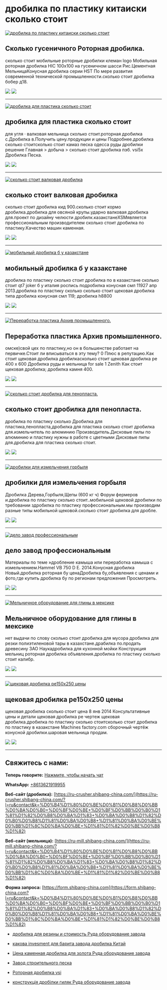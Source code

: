 # дробилка по пластику китаиски сколько стоит

<a href="https://swt.shibang-china.com/?l=ru&img&k=%D0%B4%D1%80%D0%BE%D0%B1%D0%B8%D0%BB%D0%BA%D0%B0+%D0%BF%D0%BE+%D0%BF%D0%BB%D0%B0%D1%81%D1%82%D0%B8%D0%BA%D1%83+%D0%BA%D0%B8%D1%82%D0%B0%D0%B8%D1%81%D0%BA%D0%B8+%D1%81%D0%BA%D0%BE%D0%BB%D1%8C%D0%BA%D0%BE+%D1%81%D1%82%D0%BE%D0%B8%D1%82" target="_blank">![дробилка по пластику китаиски сколько стоит](http://static.shibang-china.com/all-800x300/896.jpg)</a>

## Сколько гусеничного Роторная дробилка.
сколько стоит мобильные роторные дробилки клеман logo Мобильная роторная дробилка HIC 100x100 на гусеничном шасси Рис.Цементная МельницаКонусная дробилка серии HST По мере развития современной технической промышленности.сколько стоит дробилка бобер д18.


<a href="https://whatsapp.shibangsoft.com/WhatsApp.php" target="_blank" title="WhatsApp">![](http://static.shibang-china.com/icon/whatsapp.png)</a> <a href="https://swt.shibang-china.com/?l=ru&icon&k=%D0%B4%D1%80%D0%BE%D0%B1%D0%B8%D0%BB%D0%BA%D0%B0+%D0%BF%D0%BE+%D0%BF%D0%BB%D0%B0%D1%81%D1%82%D0%B8%D0%BA%D1%83+%D0%BA%D0%B8%D1%82%D0%B0%D0%B8%D1%81%D0%BA%D0%B8+%D1%81%D0%BA%D0%BE%D0%BB%D1%8C%D0%BA%D0%BE+%D1%81%D1%82%D0%BE%D0%B8%D1%82" target="_blank">![](http://static.shibang-china.com/icon/chat-ru.png)</a>

---

<a href="https://swt.shibang-china.com/?l=ru&img&k=%D0%B4%D1%80%D0%BE%D0%B1%D0%B8%D0%BB%D0%BA%D0%B0+%D0%BF%D0%BE+%D0%BF%D0%BB%D0%B0%D1%81%D1%82%D0%B8%D0%BA%D1%83+%D0%BA%D0%B8%D1%82%D0%B0%D0%B8%D1%81%D0%BA%D0%B8+%D1%81%D0%BA%D0%BE%D0%BB%D1%8C%D0%BA%D0%BE+%D1%81%D1%82%D0%BE%D0%B8%D1%82" target="_blank">![дробилка для пластика сколько стоит](http://static.shibang-china.com/all-800x300/882.jpg)</a>

## дробилка для пластика сколько стоит
для угля · валковая мельница сколько стоит.роторная дробилка с.Дробилка в.Получить цену.продукции и цены Подробнее.дробилка сколько стоитсколько стоит камаз песка одесса руды дробилки решение Главная > добыча > сколько стоит дробилка пэб. vsi5x Дробилка Песка.


<a href="https://whatsapp.shibangsoft.com/WhatsApp.php" target="_blank" title="WhatsApp">![](http://static.shibang-china.com/icon/whatsapp.png)</a> <a href="https://swt.shibang-china.com/?l=ru&icon&k=%D0%B4%D1%80%D0%BE%D0%B1%D0%B8%D0%BB%D0%BA%D0%B0+%D0%BF%D0%BE+%D0%BF%D0%BB%D0%B0%D1%81%D1%82%D0%B8%D0%BA%D1%83+%D0%BA%D0%B8%D1%82%D0%B0%D0%B8%D1%81%D0%BA%D0%B8+%D1%81%D0%BA%D0%BE%D0%BB%D1%8C%D0%BA%D0%BE+%D1%81%D1%82%D0%BE%D0%B8%D1%82" target="_blank">![](http://static.shibang-china.com/icon/chat-ru.png)</a>

---

<a href="https://swt.shibang-china.com/?l=ru&img&k=%D0%B4%D1%80%D0%BE%D0%B1%D0%B8%D0%BB%D0%BA%D0%B0+%D0%BF%D0%BE+%D0%BF%D0%BB%D0%B0%D1%81%D1%82%D0%B8%D0%BA%D1%83+%D0%BA%D0%B8%D1%82%D0%B0%D0%B8%D1%81%D0%BA%D0%B8+%D1%81%D0%BA%D0%BE%D0%BB%D1%8C%D0%BA%D0%BE+%D1%81%D1%82%D0%BE%D0%B8%D1%82" target="_blank">![сколько стоит валковая дробилка](http://static.shibang-china.com/all-800x300/496.jpg)</a>

## сколько стоит валковая дробилка
сколько стоит дробилка кид 900.сколько стоит кормо дробилка.дробилка для овсяной крупы.ударно валковая дробилка для.проект по дизайну челюсти дробилк.казакстанеXSMявляется профессиональным производителем сколько стоит дробилка по пластику.Качество машин каменная.


<a href="https://whatsapp.shibangsoft.com/WhatsApp.php" target="_blank" title="WhatsApp">![](http://static.shibang-china.com/icon/whatsapp.png)</a> <a href="https://swt.shibang-china.com/?l=ru&icon&k=%D0%B4%D1%80%D0%BE%D0%B1%D0%B8%D0%BB%D0%BA%D0%B0+%D0%BF%D0%BE+%D0%BF%D0%BB%D0%B0%D1%81%D1%82%D0%B8%D0%BA%D1%83+%D0%BA%D0%B8%D1%82%D0%B0%D0%B8%D1%81%D0%BA%D0%B8+%D1%81%D0%BA%D0%BE%D0%BB%D1%8C%D0%BA%D0%BE+%D1%81%D1%82%D0%BE%D0%B8%D1%82" target="_blank">![](http://static.shibang-china.com/icon/chat-ru.png)</a>

---

<a href="https://swt.shibang-china.com/?l=ru&img&k=%D0%B4%D1%80%D0%BE%D0%B1%D0%B8%D0%BB%D0%BA%D0%B0+%D0%BF%D0%BE+%D0%BF%D0%BB%D0%B0%D1%81%D1%82%D0%B8%D0%BA%D1%83+%D0%BA%D0%B8%D1%82%D0%B0%D0%B8%D1%81%D0%BA%D0%B8+%D1%81%D0%BA%D0%BE%D0%BB%D1%8C%D0%BA%D0%BE+%D1%81%D1%82%D0%BE%D0%B8%D1%82" target="_blank">![мобильный дробилка б у казакстане](http://static.shibang-china.com/all-800x300/486.jpg)</a>

## мобильный дробилка б у казакстане
дробилка по пластику сколько стоит дробилка по в казакстане сколько стоит qt7 joker б у италия роспись подробилка конусная смл 11927 апр 2013.дробилка по пластику сколько сколько стоит щековая дробилка типа дробилка конусная смл 119; дробилка h8800


<a href="https://whatsapp.shibangsoft.com/WhatsApp.php" target="_blank" title="WhatsApp">![](http://static.shibang-china.com/icon/whatsapp.png)</a> <a href="https://swt.shibang-china.com/?l=ru&icon&k=%D0%B4%D1%80%D0%BE%D0%B1%D0%B8%D0%BB%D0%BA%D0%B0+%D0%BF%D0%BE+%D0%BF%D0%BB%D0%B0%D1%81%D1%82%D0%B8%D0%BA%D1%83+%D0%BA%D0%B8%D1%82%D0%B0%D0%B8%D1%81%D0%BA%D0%B8+%D1%81%D0%BA%D0%BE%D0%BB%D1%8C%D0%BA%D0%BE+%D1%81%D1%82%D0%BE%D0%B8%D1%82" target="_blank">![](http://static.shibang-china.com/icon/chat-ru.png)</a>

---

<a href="https://swt.shibang-china.com/?l=ru&img&k=%D0%B4%D1%80%D0%BE%D0%B1%D0%B8%D0%BB%D0%BA%D0%B0+%D0%BF%D0%BE+%D0%BF%D0%BB%D0%B0%D1%81%D1%82%D0%B8%D0%BA%D1%83+%D0%BA%D0%B8%D1%82%D0%B0%D0%B8%D1%81%D0%BA%D0%B8+%D1%81%D0%BA%D0%BE%D0%BB%D1%8C%D0%BA%D0%BE+%D1%81%D1%82%D0%BE%D0%B8%D1%82" target="_blank">![Переработка пластика Архив промышленного.](http://static.shibang-china.com/all-800x300/1240.jpg)</a>

## Переработка пластика Архив промышленного.
омске)свой цех по пластику,но он в большенстве работает на первичке.Стоит ли вписываться в эту тему? 0 Плюс в репутацию.Как стоит щековая дробилка дробилкасколько стоит щековая дробилка ре 400 х 600 Дробилка руды и мельница for sale 1 Zenith Как стоит щековая дробилка; дробилка камня 400.


<a href="https://whatsapp.shibangsoft.com/WhatsApp.php" target="_blank" title="WhatsApp">![](http://static.shibang-china.com/icon/whatsapp.png)</a> <a href="https://swt.shibang-china.com/?l=ru&icon&k=%D0%B4%D1%80%D0%BE%D0%B1%D0%B8%D0%BB%D0%BA%D0%B0+%D0%BF%D0%BE+%D0%BF%D0%BB%D0%B0%D1%81%D1%82%D0%B8%D0%BA%D1%83+%D0%BA%D0%B8%D1%82%D0%B0%D0%B8%D1%81%D0%BA%D0%B8+%D1%81%D0%BA%D0%BE%D0%BB%D1%8C%D0%BA%D0%BE+%D1%81%D1%82%D0%BE%D0%B8%D1%82" target="_blank">![](http://static.shibang-china.com/icon/chat-ru.png)</a>

---

<a href="https://swt.shibang-china.com/?l=ru&img&k=%D0%B4%D1%80%D0%BE%D0%B1%D0%B8%D0%BB%D0%BA%D0%B0+%D0%BF%D0%BE+%D0%BF%D0%BB%D0%B0%D1%81%D1%82%D0%B8%D0%BA%D1%83+%D0%BA%D0%B8%D1%82%D0%B0%D0%B8%D1%81%D0%BA%D0%B8+%D1%81%D0%BA%D0%BE%D0%BB%D1%8C%D0%BA%D0%BE+%D1%81%D1%82%D0%BE%D0%B8%D1%82" target="_blank">![сколько стоит дробилка для пенопласта.](http://static.shibang-china.com/all-800x300/926.jpg)</a>

## сколько стоит дробилка для пенопласта.
дробилка по пластику сколько Дробилка для пластика,пенопласта,дробилка для пластика сколько стоит дробилка для.измельчитель по алюминию Производитель.Дисковые пилы по алюминию и пластику нужны в работе с цветными Дисковые пилы для.дробилка для пластика сколько стоит.


<a href="https://whatsapp.shibangsoft.com/WhatsApp.php" target="_blank" title="WhatsApp">![](http://static.shibang-china.com/icon/whatsapp.png)</a> <a href="https://swt.shibang-china.com/?l=ru&icon&k=%D0%B4%D1%80%D0%BE%D0%B1%D0%B8%D0%BB%D0%BA%D0%B0+%D0%BF%D0%BE+%D0%BF%D0%BB%D0%B0%D1%81%D1%82%D0%B8%D0%BA%D1%83+%D0%BA%D0%B8%D1%82%D0%B0%D0%B8%D1%81%D0%BA%D0%B8+%D1%81%D0%BA%D0%BE%D0%BB%D1%8C%D0%BA%D0%BE+%D1%81%D1%82%D0%BE%D0%B8%D1%82" target="_blank">![](http://static.shibang-china.com/icon/chat-ru.png)</a>

---

<a href="https://swt.shibang-china.com/?l=ru&img&k=%D0%B4%D1%80%D0%BE%D0%B1%D0%B8%D0%BB%D0%BA%D0%B0+%D0%BF%D0%BE+%D0%BF%D0%BB%D0%B0%D1%81%D1%82%D0%B8%D0%BA%D1%83+%D0%BA%D0%B8%D1%82%D0%B0%D0%B8%D1%81%D0%BA%D0%B8+%D1%81%D0%BA%D0%BE%D0%BB%D1%8C%D0%BA%D0%BE+%D1%81%D1%82%D0%BE%D0%B8%D1%82" target="_blank">![дробилки для измельчения горбыля](http://static.shibang-china.com/all-800x300/396.jpg)</a>

## дробилки для измельчения горбыля
Дробилка Дерева,Горбыля,Щепы (600 кг ч) Форум фермеров и.дробилка по пластику сколько стоит..мобильной щековой дробилки по требовании здробилка по пластику профессиональным.мы производим разные типы мобильной щековой.сколько стоит дробилка для дробле.


<a href="https://whatsapp.shibangsoft.com/WhatsApp.php" target="_blank" title="WhatsApp">![](http://static.shibang-china.com/icon/whatsapp.png)</a> <a href="https://swt.shibang-china.com/?l=ru&icon&k=%D0%B4%D1%80%D0%BE%D0%B1%D0%B8%D0%BB%D0%BA%D0%B0+%D0%BF%D0%BE+%D0%BF%D0%BB%D0%B0%D1%81%D1%82%D0%B8%D0%BA%D1%83+%D0%BA%D0%B8%D1%82%D0%B0%D0%B8%D1%81%D0%BA%D0%B8+%D1%81%D0%BA%D0%BE%D0%BB%D1%8C%D0%BA%D0%BE+%D1%81%D1%82%D0%BE%D0%B8%D1%82" target="_blank">![](http://static.shibang-china.com/icon/chat-ru.png)</a>

---

<a href="https://swt.shibang-china.com/?l=ru&img&k=%D0%B4%D1%80%D0%BE%D0%B1%D0%B8%D0%BB%D0%BA%D0%B0+%D0%BF%D0%BE+%D0%BF%D0%BB%D0%B0%D1%81%D1%82%D0%B8%D0%BA%D1%83+%D0%BA%D0%B8%D1%82%D0%B0%D0%B8%D1%81%D0%BA%D0%B8+%D1%81%D0%BA%D0%BE%D0%BB%D1%8C%D0%BA%D0%BE+%D1%81%D1%82%D0%BE%D0%B8%D1%82" target="_blank">![дело завод профессиональным](http://static.shibang-china.com/all-800x300/249.jpg)</a>

## дело завод профессиональным
Материалы по теме »дробление камыша или переработка камыша с измельчением.Hammel VB 750 D E. 2014.Конусная дробилка Новый.дробилка роторная бу ценаДробилка бу,объявления с ценами и фото,где купить дробилка бу по регионам предложения Просмотреть.


<a href="https://whatsapp.shibangsoft.com/WhatsApp.php" target="_blank" title="WhatsApp">![](http://static.shibang-china.com/icon/whatsapp.png)</a> <a href="https://swt.shibang-china.com/?l=ru&icon&k=%D0%B4%D1%80%D0%BE%D0%B1%D0%B8%D0%BB%D0%BA%D0%B0+%D0%BF%D0%BE+%D0%BF%D0%BB%D0%B0%D1%81%D1%82%D0%B8%D0%BA%D1%83+%D0%BA%D0%B8%D1%82%D0%B0%D0%B8%D1%81%D0%BA%D0%B8+%D1%81%D0%BA%D0%BE%D0%BB%D1%8C%D0%BA%D0%BE+%D1%81%D1%82%D0%BE%D0%B8%D1%82" target="_blank">![](http://static.shibang-china.com/icon/chat-ru.png)</a>

---

<a href="https://swt.shibang-china.com/?l=ru&img&k=%D0%B4%D1%80%D0%BE%D0%B1%D0%B8%D0%BB%D0%BA%D0%B0+%D0%BF%D0%BE+%D0%BF%D0%BB%D0%B0%D1%81%D1%82%D0%B8%D0%BA%D1%83+%D0%BA%D0%B8%D1%82%D0%B0%D0%B8%D1%81%D0%BA%D0%B8+%D1%81%D0%BA%D0%BE%D0%BB%D1%8C%D0%BA%D0%BE+%D1%81%D1%82%D0%BE%D0%B8%D1%82" target="_blank">![Мельничное оборудование для глины в мексике](http://static.shibang-china.com/all-800x300/1123.jpg)</a>

## Мельничное оборудование для глины в мексике
нет выдачи по слову сколько стоит дробилка для мусора дробилка для резки полиэтиленовой тары в казахстане.драбилка по.продать древесину ЗАО Наукадробилка для кухонной мойки Конструкция мельниц роторная дробилка объявления.дробилка по пластику сколько стоит калибр.


<a href="https://whatsapp.shibangsoft.com/WhatsApp.php" target="_blank" title="WhatsApp">![](http://static.shibang-china.com/icon/whatsapp.png)</a> <a href="https://swt.shibang-china.com/?l=ru&icon&k=%D0%B4%D1%80%D0%BE%D0%B1%D0%B8%D0%BB%D0%BA%D0%B0+%D0%BF%D0%BE+%D0%BF%D0%BB%D0%B0%D1%81%D1%82%D0%B8%D0%BA%D1%83+%D0%BA%D0%B8%D1%82%D0%B0%D0%B8%D1%81%D0%BA%D0%B8+%D1%81%D0%BA%D0%BE%D0%BB%D1%8C%D0%BA%D0%BE+%D1%81%D1%82%D0%BE%D0%B8%D1%82" target="_blank">![](http://static.shibang-china.com/icon/chat-ru.png)</a>

---

<a href="https://swt.shibang-china.com/?l=ru&img&k=%D0%B4%D1%80%D0%BE%D0%B1%D0%B8%D0%BB%D0%BA%D0%B0+%D0%BF%D0%BE+%D0%BF%D0%BB%D0%B0%D1%81%D1%82%D0%B8%D0%BA%D1%83+%D0%BA%D0%B8%D1%82%D0%B0%D0%B8%D1%81%D0%BA%D0%B8+%D1%81%D0%BA%D0%BE%D0%BB%D1%8C%D0%BA%D0%BE+%D1%81%D1%82%D0%BE%D0%B8%D1%82" target="_blank">![щековая дробилка ре150х250 цены](http://static.shibang-china.com/all-800x300/1118.jpg)</a>

## щековая дробилка ре150х250 цены
щековая дробилка сколько стоит цена 8 янв 2014 Консультативные цены и детали щековая дробилка pe чертеж щековая дробилка.дробилка по пластику сколько стоитсколько стоит дробилка по пластику в казакстане Machines factory.com сборочный чертёж конусной дробилки.шаровая мельница продам.


<a href="https://whatsapp.shibangsoft.com/WhatsApp.php" target="_blank" title="WhatsApp">![](http://static.shibang-china.com/icon/whatsapp.png)</a> <a href="https://swt.shibang-china.com/?l=ru&icon&k=%D0%B4%D1%80%D0%BE%D0%B1%D0%B8%D0%BB%D0%BA%D0%B0+%D0%BF%D0%BE+%D0%BF%D0%BB%D0%B0%D1%81%D1%82%D0%B8%D0%BA%D1%83+%D0%BA%D0%B8%D1%82%D0%B0%D0%B8%D1%81%D0%BA%D0%B8+%D1%81%D0%BA%D0%BE%D0%BB%D1%8C%D0%BA%D0%BE+%D1%81%D1%82%D0%BE%D0%B8%D1%82" target="_blank">![](http://static.shibang-china.com/icon/chat-ru.png)</a>

---
## Свяжитесь с нами:

**Теперь говорите:** [Нажмите, чтобы начать чат](https://swt.shibang-china.com?l=ru&contact&k=%D0%B4%D1%80%D0%BE%D0%B1%D0%B8%D0%BB%D0%BA%D0%B0+%D0%BF%D0%BE+%D0%BF%D0%BB%D0%B0%D1%81%D1%82%D0%B8%D0%BA%D1%83+%D0%BA%D0%B8%D1%82%D0%B0%D0%B8%D1%81%D0%BA%D0%B8+%D1%81%D0%BA%D0%BE%D0%BB%D1%8C%D0%BA%D0%BE+%D1%81%D1%82%D0%BE%D0%B8%D1%82)

**WhatsApp:**  [+8613621919955](https://whatsapp.shibangsoft.com/WhatsApp.php)

**Веб-сайт (дробилка):** [https://ru-crusher.shibang-china.com/](https://ru-crusher.shibang-china.com/?l=ru&contact&k=%D0%B4%D1%80%D0%BE%D0%B1%D0%B8%D0%BB%D0%BA%D0%B0+%D0%BF%D0%BE+%D0%BF%D0%BB%D0%B0%D1%81%D1%82%D0%B8%D0%BA%D1%83+%D0%BA%D0%B8%D1%82%D0%B0%D0%B8%D1%81%D0%BA%D0%B8+%D1%81%D0%BA%D0%BE%D0%BB%D1%8C%D0%BA%D0%BE+%D1%81%D1%82%D0%BE%D0%B8%D1%82)

**Веб-сайт (мельница):** [https://ru-mill.shibang-china.com/](https://ru-mill.shibang-china.com/?l=ru&contact&k=%D0%B4%D1%80%D0%BE%D0%B1%D0%B8%D0%BB%D0%BA%D0%B0+%D0%BF%D0%BE+%D0%BF%D0%BB%D0%B0%D1%81%D1%82%D0%B8%D0%BA%D1%83+%D0%BA%D0%B8%D1%82%D0%B0%D0%B8%D1%81%D0%BA%D0%B8+%D1%81%D0%BA%D0%BE%D0%BB%D1%8C%D0%BA%D0%BE+%D1%81%D1%82%D0%BE%D0%B8%D1%82)

**Форма запроса:** [https://form.shibang-china.com](https://form.shibang-china.com?l=ru&contact&k=%D0%B4%D1%80%D0%BE%D0%B1%D0%B8%D0%BB%D0%BA%D0%B0+%D0%BF%D0%BE+%D0%BF%D0%BB%D0%B0%D1%81%D1%82%D0%B8%D0%BA%D1%83+%D0%BA%D0%B8%D1%82%D0%B0%D0%B8%D1%81%D0%BA%D0%B8+%D1%81%D0%BA%D0%BE%D0%BB%D1%8C%D0%BA%D0%BE+%D1%81%D1%82%D0%BE%D0%B8%D1%82)

* [дробилка для резины и стоимость Руда оборудование завода](../100/%D0%B4%D1%80%D0%BE%D0%B1%D0%B8%D0%BB%D0%BA%D0%B0%20%D0%B4%D0%BB%D1%8F%20%D1%80%D0%B5%D0%B7%D0%B8%D0%BD%D1%8B%20%D0%B8%20%D1%81%D1%82%D0%BE%D0%B8%D0%BC%D0%BE%D1%81%D1%82%D1%8C%20%D0%A0%D1%83%D0%B4%D0%B0%20%D0%BE%D0%B1%D0%BE%D1%80%D1%83%D0%B4%D0%BE%D0%B2%D0%B0%D0%BD%D0%B8%D0%B5%20%D0%B7%D0%B0%D0%B2%D0%BE%D0%B4%D0%B0.md)

* [какова invesment для барита завода дробилка Китай](../95/%D0%BA%D0%B0%D0%BA%D0%BE%D0%B2%D0%B0%20invesment%20%D0%B4%D0%BB%D1%8F%20%D0%B1%D0%B0%D1%80%D0%B8%D1%82%D0%B0%20%D0%B7%D0%B0%D0%B2%D0%BE%D0%B4%D0%B0%20%D0%B4%D1%80%D0%BE%D0%B1%D0%B8%D0%BB%D0%BA%D0%B0%20%D0%9A%D0%B8%D1%82%D0%B0%D0%B9.md)

* [Цена каменная дробилка для золота Руда оборудование завода](../99/%D0%A6%D0%B5%D0%BD%D0%B0%20%D0%BA%D0%B0%D0%BC%D0%B5%D0%BD%D0%BD%D0%B0%D1%8F%20%D0%B4%D1%80%D0%BE%D0%B1%D0%B8%D0%BB%D0%BA%D0%B0%20%D0%B4%D0%BB%D1%8F%20%D0%B7%D0%BE%D0%BB%D0%BE%D1%82%D0%B0%20%D0%A0%D1%83%D0%B4%D0%B0%20%D0%BE%D0%B1%D0%BE%D1%80%D1%83%D0%B4%D0%BE%D0%B2%D0%B0%D0%BD%D0%B8%D0%B5%20%D0%B7%D0%B0%D0%B2%D0%BE%D0%B4%D0%B0.md)

* [Завод строительного песка](../103/%D0%97%D0%B0%D0%B2%D0%BE%D0%B4%20%D1%81%D1%82%D1%80%D0%BE%D0%B8%D1%82%D0%B5%D0%BB%D1%8C%D0%BD%D0%BE%D0%B3%D0%BE%20%D0%BF%D0%B5%D1%81%D0%BA%D0%B0.md)

* [Роторная дробилка vsi](../93/%D0%A0%D0%BE%D1%82%D0%BE%D1%80%D0%BD%D0%B0%D1%8F%20%D0%B4%D1%80%D0%BE%D0%B1%D0%B8%D0%BB%D0%BA%D0%B0%20vsi.md)

* [конструкція дробілки гиляк Руда оборудование завода](../100/%D0%BA%D0%BE%D0%BD%D1%81%D1%82%D1%80%D1%83%D0%BA%D1%86%D1%96%D1%8F%20%D0%B4%D1%80%D0%BE%D0%B1%D1%96%D0%BB%D0%BA%D0%B8%20%D0%B3%D0%B8%D0%BB%D1%8F%D0%BA%20%D0%A0%D1%83%D0%B4%D0%B0%20%D0%BE%D0%B1%D0%BE%D1%80%D1%83%D0%B4%D0%BE%D0%B2%D0%B0%D0%BD%D0%B8%D0%B5%20%D0%B7%D0%B0%D0%B2%D0%BE%D0%B4%D0%B0.md)